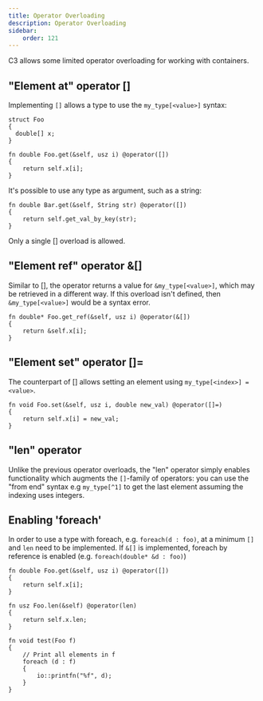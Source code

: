 ```yaml
---
title: Operator Overloading
description: Operator Overloading
sidebar:
    order: 121
---
```


C3 allows some limited operator overloading for working with containers.

## "Element at" operator []

Implementing `[]` allows a type to use the `my_type[<value>]` syntax:

    struct Foo
    {
      double[] x;
    }

    fn double Foo.get(&self, usz i) @operator([])
    {
        return self.x[i];
    }

It's possible to use any type as argument, such as a string:

    fn double Bar.get(&self, String str) @operator([])
    {
        return self.get_val_by_key(str);
    }

Only a single [] overload is allowed.

## "Element ref" operator &[]

Similar to [], the operator returns a value for `&my_type[<value>]`, which may
be retrieved in a different way. If this overload isn't defined, then `&my_type[<value>]` would
be a syntax error.

    fn double* Foo.get_ref(&self, usz i) @operator(&[])
    {
        return &self.x[i];
    }

## "Element set" operator []=

The counterpart of [] allows setting an element using `my_type[<index>] = <value>`.

    fn void Foo.set(&self, usz i, double new_val) @operator([]=)
    {
        return self.x[i] = new_val;
    }

## "len" operator

Unlike the previous operator overloads, the "len" operator simply enables functionality
which augments the `[]`-family of operators: you can use the "from end" syntax e.g `my_type[^1]` 
to get the last element assuming the indexing uses integers.

## Enabling 'foreach'

In order to use a type with foreach, e.g. `foreach(d : foo)`, at a minimum `[]` and `len` need to
be implemented. If `&[]` is implemented, foreach by reference is enabled (e.g. `foreach(double* &d : foo)`)

    fn double Foo.get(&self, usz i) @operator([])
    {
        return self.x[i];
    }

    fn usz Foo.len(&self) @operator(len)
    {
        return self.x.len;
    }

    fn void test(Foo f)
    {
        // Print all elements in f
        foreach (d : f)
        {
            io::printfn("%f", d);
        }
    }